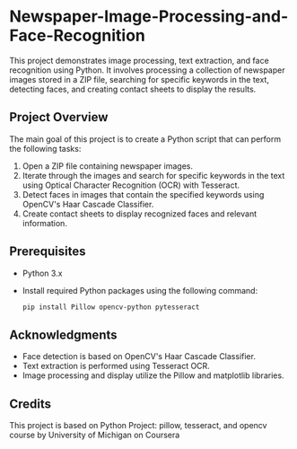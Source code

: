 # Newspaper-Image-Processing-and-Face-Recognition

This project demonstrates image processing, text extraction, and face recognition using Python. It involves processing a collection of newspaper images stored in a ZIP file, searching for specific keywords in the text, detecting faces, and creating contact sheets to display the results.

## Project Overview

The main goal of this project is to create a Python script that can perform the following tasks:

1. Open a ZIP file containing newspaper images.
2. Iterate through the images and search for specific keywords in the text using Optical Character Recognition (OCR) with Tesseract.
3. Detect faces in images that contain the specified keywords using OpenCV's Haar Cascade Classifier.
4. Create contact sheets to display recognized faces and relevant information.

## Prerequisites

- Python 3.x
- Install required Python packages using the following command:

  ```bash
  pip install Pillow opencv-python pytesseract
  ```

## Acknowledgments

- Face detection is based on OpenCV's Haar Cascade Classifier.
- Text extraction is performed using Tesseract OCR.
- Image processing and display utilize the Pillow and matplotlib libraries.

## Credits

This project is based on Python Project: pillow, tesseract, and opencv course by University of Michigan on Coursera

